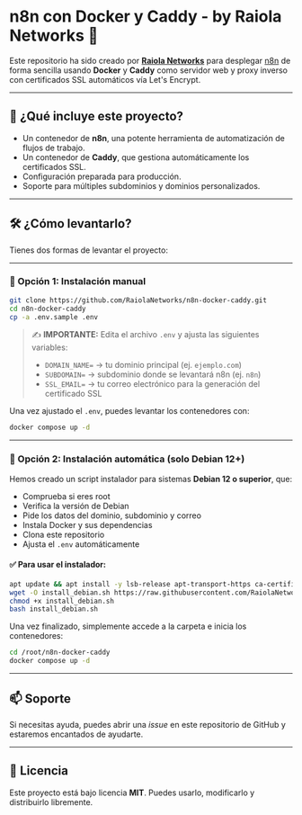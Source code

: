 # n8n con Docker y Caddy - by Raiola Networks 🚀

Este repositorio ha sido creado por [**Raiola Networks**](https://raiolanetworks.com) para desplegar [n8n](https://n8n.io/) de forma sencilla usando **Docker** y **Caddy** como servidor web y proxy inverso con certificados SSL automáticos vía Let's Encrypt.

---

## 🚀 ¿Qué incluye este proyecto?

- Un contenedor de **n8n**, una potente herramienta de automatización de flujos de trabajo.
- Un contenedor de **Caddy**, que gestiona automáticamente los certificados SSL.
- Configuración preparada para producción.
- Soporte para múltiples subdominios y dominios personalizados.

---

## 🛠️ ¿Cómo levantarlo?

Tienes dos formas de levantar el proyecto:

---

### 🔧 Opción 1: Instalación manual

```bash
git clone https://github.com/RaiolaNetworks/n8n-docker-caddy.git
cd n8n-docker-caddy
cp -a .env.sample .env
```

> ✍️ **IMPORTANTE:** Edita el archivo `.env` y ajusta las siguientes variables:
>
> - `DOMAIN_NAME=` → tu dominio principal (ej. `ejemplo.com`)
> - `SUBDOMAIN=` → subdominio donde se levantará n8n (ej. `n8n`)
> - `SSL_EMAIL=` → tu correo electrónico para la generación del certificado SSL

Una vez ajustado el `.env`, puedes levantar los contenedores con:

```bash
docker compose up -d
```

---

### 🤖 Opción 2: Instalación automática (solo Debian 12+)

Hemos creado un script instalador para sistemas **Debian 12 o superior**, que:

- Comprueba si eres root
- Verifica la versión de Debian
- Pide los datos del dominio, subdominio y correo
- Instala Docker y sus dependencias
- Clona este repositorio
- Ajusta el `.env` automáticamente

#### ✅ Para usar el instalador:

```bash
apt update && apt install -y lsb-release apt-transport-https ca-certificates curl
wget -O install_debian.sh https://raw.githubusercontent.com/RaiolaNetworks/n8n-docker-caddy/main/install_debian.sh
chmod +x install_debian.sh
bash install_debian.sh
```

Una vez finalizado, simplemente accede a la carpeta e inicia los contenedores:

```bash
cd /root/n8n-docker-caddy
docker compose up -d
```

---

## 📫 Soporte

Si necesitas ayuda, puedes abrir una *issue* en este repositorio de GitHub y estaremos encantados de ayudarte.

---

## 📜 Licencia

Este proyecto está bajo licencia **MIT**. Puedes usarlo, modificarlo y distribuirlo libremente.
